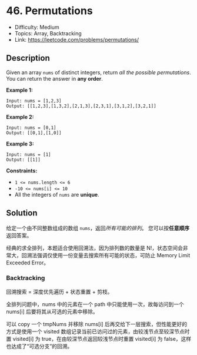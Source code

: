 # 46. Permutations

- Difficulty: Medium
- Topics: Array, Backtracking
- Link: https://leetcode.com/problems/permutations/

## Description

Given an array `nums` of distinct integers, return _all the possible permutations_. You can return the answer in **any order**.

**Example 1:**

```
Input: nums = [1,2,3]
Output: [[1,2,3],[1,3,2],[2,1,3],[2,3,1],[3,1,2],[3,2,1]]
```

**Example 2:**

```
Input: nums = [0,1]
Output: [[0,1],[1,0]]
```

**Example 3:**

```
Input: nums = [1]
Output: [[1]]
```

**Constraints:**

- `1 <= nums.length <= 6`
- `-10 <= nums[i] <= 10`
- All the integers of `nums` are **unique**.

## Solution

给定一个由不同整数组成的数组 `nums`，返回*所有可能的排列*。 您可以按**任意顺序**返回答案。

经典的求全排列，本题适合使用回溯法，因为排列数的数量是 N!，状态空间会非常大，回溯法强调仅使用一份变量去搜索所有可能的状态，可防止 Memory Limit Exceeded Error。

### Backtracking

回溯搜索 = 深度优先遍历 + 状态重置 + 剪枝。

全排列问题中，nums 中的元素在一个 path 中只能使用一次，故每访问到一个 nums[i] 后要将其从可选的元素中移除。

可以 copy 一个 tmpNums 并移除 nums[i] 后再交给下一层搜索，但性能更好的方式是使用一个 visited 数组记录当前已访问过的元素，由较浅节点至较深节点时置 visited[i] 为 true，在由较深节点返回较浅节点时重置 visited[i] 为 false，这样也达成了“可选分支”的回溯。
